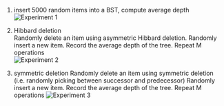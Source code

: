 1. insert 5000 random items into a BST, compute average depth
![Experiment 1](https://github.com/HUA1846/CS61B_Self_Study/blob/main/clab7/experiment1.JPG?raw=true)

2. Hibbard deletion    
    Randomly delete an item using asymmetric Hibbard deletion.
    Randomly insert a new item.
    Record the average depth of the tree.
    Repeat M operations    
![Experiment 2](https://github.com/HUA1846/CS61B_Self_Study/blob/main/clab7/experiment2-Hibbard%20deletion.jpg?raw=true)

3. symmetric deletion
    Randomly delete an item using symmetric deletion (i.e. randomly picking between successor and predecessor)
    Randomly insert a new item.
    Record the average depth of the tree.
    Repeat M operations
![Experiment 3](https://github.com/HUA1846/CS61B_Self_Study/blob/main/clab7/experiment3-BST%20symmetric%20deletion.jpg?raw=true)
